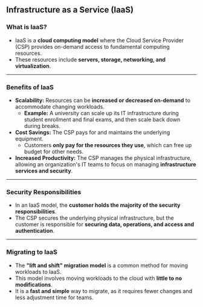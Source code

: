 
## Infrastructure as a Service (IaaS)

### What is IaaS?
* IaaS is a **cloud computing model** where the Cloud Service Provider (CSP) provides on-demand access to fundamental computing resources.
* These resources include **servers, storage, networking, and virtualization**.

---

### Benefits of IaaS
* **Scalability:** Resources can be **increased or decreased on-demand** to accommodate changing workloads.
    * **Example:** A university can scale up its IT infrastructure during student enrollment and final exams, and then scale back down during breaks.
* **Cost Savings:** The CSP pays for and maintains the underlying equipment.
    * Customers **only pay for the resources they use**, which can free up budget for other needs.
* **Increased Productivity:** The CSP manages the physical infrastructure, allowing an organization's IT teams to focus on managing **infrastructure services and security**.

---

### Security Responsibilities
* In an IaaS model, the **customer holds the majority of the security responsibilities**.
* The CSP secures the underlying physical infrastructure, but the customer is responsible for **securing data, operations, and access and authentication**.

---

### Migrating to IaaS
* The **"lift and shift" migration model** is a common method for moving workloads to IaaS.
* This model involves moving workloads to the cloud with **little to no modifications**.
* It is a **fast and simple** way to migrate, as it requires fewer changes and less adjustment time for teams.
